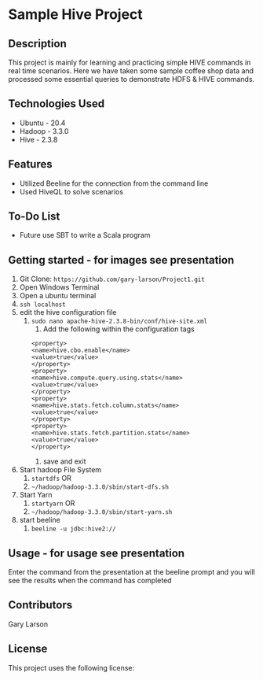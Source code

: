 # Sample Hive Project
## Description
This project is mainly for learning and practicing simple HIVE commands in real time scenarios. Here we have taken some sample coffee shop data and processed some essential queries to demonstrate HDFS & HIVE commands.
## Technologies Used
* Ubuntu - 20.4
* Hadoop - 3.3.0
* Hive - 2.3.8
## Features
* Utilized Beeline for the connection from the command line
* Used HiveQL to solve scenarios
## To-Do List
* Future use SBT to write a Scala program
## Getting started - for images see presentation
1. Git Clone: ``` https://github.com/gary-larson/Project1.git ```
1. Open Windows Terminal
1. Open a ubuntu terminal
1. ``` ssh localhost ```
1. edit the hive configuration file
    1. ``` sudo nano apache-hive-2.3.8-bin/conf/hive-site.xml ```
        1. Add the following within the configuration tags
        ``` 
        <property>
        <name>hive.cbo.enable</name>
        <value>true</value>
        </property>
        <property>
        <name>hive.compute.query.using.stats</name>
        <value>true</value>
        </property>
        <property>
        <name>hive.stats.fetch.column.stats</name>
        <value>true</value>
        </property>
        <property>
        <name>hive.stats.fetch.partition.stats</name>
        <value>true</value>
        </property> 
        ```
        1. save and exit
1. Start hadoop File System 
    1. ``` startdfs ``` OR
    1. ``` ~/hadoop/hadoop-3.3.0/sbin/start-dfs.sh ```
1. Start Yarn
    1. ``` startyarn ``` OR
    1. ``` ~/hadoop/hadoop-3.3.0/sbin/start-yarn.sh ```
1. start beeline
    1. ``` beeline -u jdbc:hive2:// ```
## Usage - for usage see presentation
Enter the command from the presentation at the beeline prompt and you will see the results when the command has completed
## Contributors
Gary Larson
## License
This project uses the following license: 
